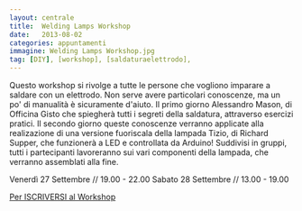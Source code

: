 ```yaml
---
layout: centrale
title:  Welding Lamps Workshop
date:   2013-08-02
categories: appuntamenti
immagine: Welding Lamps Workshop.jpg
tag: [DIY], [workshop], [saldaturaelettrodo],
---
```

Questo workshop si rivolge a tutte le persone che vogliono imparare a saldare con un elettrodo. Non serve avere particolari conoscenze, ma un po' di manualità è sicuramente d'aiuto. Il primo giorno Alessandro Mason, di Officina Gisto che spiegherà tutti i segreti della saldatura, attraverso esercizi pratici. Il secondo giorno queste conoscenze verranno applicate alla realizazione di una versione fuoriscala della lampada Tizio, di Richard Supper, che funzionerà a LED e controllata da Arduino! Suddivisi in gruppi, tutti i partecipanti lavoreranno sui vari componenti della lampada, che verranno assemblati alla fine.

Venerdì 27 Settembre // 19.00 - 22.00 Sabato 28 Settembre // 13.00 - 19.00

[Per ISCRIVERSI al Workshop](http://store.arduino.cc/it/index.php?main_page=product_info&cPath=28&products_id=254)
